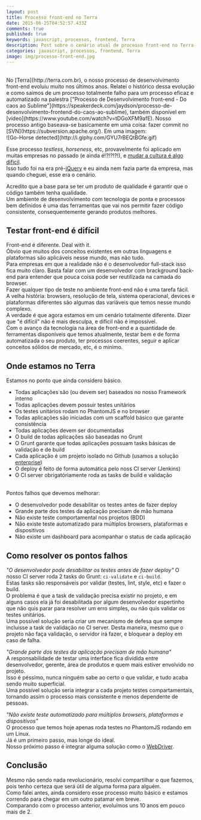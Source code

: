 ```yaml
---
layout: post
title: Processo front-end no Terra
date: 2015-06-25T04:52:57.433Z
comments: true
published: true
keywords: javascript, processos, frontend, Terra
description: Post sobre o cenário atual de processo front-end no Terra
categories: javascript, processos, frontend, Terra
image: img/processo-front-end.jpg
---
```

<br>
No [Terra](http://terra.com.br), o nosso processo de desenvolvimento front-end evoluiu muito nos últimos anos.  
Relatei o histórico dessa evolução e como saimos de um processo totalmente falho para um processo eficaz e automatizado na palestra ["Processo de Desenvolvimento front-end - Do caos ao Sublime"](https://speakerdeck.com/jaydson/processo-de-desenvolvimento-frontend-do-caos-ao-sublime), também disponível em [vídeo](https://www.youtube.com/watch?v=tDGoXFM9afE).  
Nosso processo antigo baseava-se basicamente em uma coisa: fazer commit no [SVN](https://subversion.apache.org/).  
Em uma imagem:<br>  
![Go-Horse detected](http://i.giphy.com/GYU7rBEQtBGfe.gif)  

Esse processo _testless_, _horseness_, etc, provavelmente foi aplicado em muitas empresas no passado (e ainda é!?!?!?!), e [mudar a cultura é algo difícil](http://jaydson.org/cultura-maldita-no-desenvolvimento-de-software/).  
Isso tudo foi na era pré-[jQuery](http://jquery.com/) e eu ainda nem fazia parte da empresa, mas quando cheguei, esse era o cenário.  

Acredito que a base para se ter um produto de qualidade é garantir que o código também tenha qualidade.  
Um ambiente de desenvolvimento com tecnologia de ponta e processos bem definidos é uma das ferramentas que vai nos permitir fazer código consistente, consequentemente gerando produtos melhores.  

## Testar front-end é difícil
Front-end é diferente. Deal with it.  
Óbvio que muitos dos conceitos existentes em outras linguagens e plataformas são aplicáveis nesse mundo, mas não tudo.  
Para empresas em que a realidade não é o desenvolvedor full-stack isso fica muito claro. Basta falar com um desenvolvedor com brackground back-end para entender que pouca coisa pode ser reutilizada na camada do browser.  
Fazer qualquer tipo de teste no ambiente front-end não é uma tarefa fácil.  
A velha história: browsers, resolução de tela, sistema operacional, devices e plataformas diferentes são algumas das variáveis que temos nesse mundo complexo.  
A verdade é que agora estamos em um cenário totalmente diferente. 
Dizer que "é difícil" não é mais desculpa, e difícil não é impossível.  
Com o avanço da tecnologia na área de front-end e a quantidade de ferramentas disponíveis que temos atualmente, testar bem e de forma automatizada o seu produto, ter processos coerentes, seguir e aplicar conceitos sólidos de mercado, etc, é o mínimo.  

## Onde estamos no Terra
Estamos no ponto que ainda considero básico.   
- Todas aplicações são (ou devem ser) baseados no nosso Framework interno
- Todas aplicações devem possuir testes unitários
- Os testes unitários rodam no PhantomJS e no browser
- Todas aplicações são iniciadas com um scaffold básico que garante consistência
- Todas aplicações devem ser documentadas
- O build de todas aplicações são baseadas no Grunt
- O Grunt garante que todas aplicações possuam tasks básicas de validação e de build
- Cada aplicação é um projeto isolado no Github (usamos a solução [enterprise](https://enterprise.github.com/home))
- O deploy é feito de forma automática pelo noss CI server (Jenkins)
- O CI server obrigatóriamente roda as tasks de build e validação  

<br>
Pontos falhos que devemos melhorar:  

- O desenvolvedor pode desabilitar os testes antes de fazer deploy
- Grande parte dos testes da aplicação precisam de mão humana
- Não existe teste comportamental nos projetos (BDD)
- Não existe teste automatizado para múltiplos browsers, plataformas e dispositivos
- Não existe um dashboard para acompanhar o status de cada aplicação

## Como resolver os pontos falhos
_"O desenvolvedor pode desabilitar os testes antes de fazer deploy"_
O nosso CI server roda 2 tasks do Grunt: `ci-validate` e `ci-build`.  
Estas tasks são responsáveis por validar (testes, lint, style, etc) e fazer o build.  
O problema é que a task de validação precisa existir no projeto, e em alguns casos ela já foi desabilitada por algum desenvolvedor espertinho que não quis parar para resolver um erro simples, ou não quis validar os testes unitários.  
Uma possível solução seria criar um mecanismo de defesa que sempre incluisse a task de validação no CI server. Desta maneira, mesmo que o projeto não faça validação, o servidor irá fazer, e bloquear a deploy em caso de falha.  


_"Grande parte dos testes da aplicação precisam de mão humana"_  
A responsabilidade de testar uma interface fica dividida entre desenvolvedor, gerente, área de produtos e quem mais estiver envolvido no projeto.  
Isso é péssimo, nunca ninguém sabe ao certo o que validar, e tudo acaba sendo muito superficial.  
Uma possível solução seria integrar a cada projeto testes compartamentais, tornando assim o processo mais consistente e menos dependente de pessoas.  

_"Não existe teste automatizado para múltiplos browsers, plataformas e dispositivos"_  
O processo que temos hoje apenas roda testes no PhantomJS rodando em um Linux.  
Já é um primeiro passo, mas longe do ideal.  
Nosso próximo passo é integrar alguma solução como o [WebDriver](http://www.seleniumhq.org/projects/webdriver/).  

## Conclusão
Mesmo não sendo nada revolucionário, resolvi compartilhar o que fazemos, pois tenho certeza que será útil de alguma forma para alguém.  
Como falei antes, ainda considero esse processo muito básico e estamos correndo para chegar em um outro patamar em breve.  
Comparando com o processo anterior, evoluímos uns 10 anos em pouco mais de 2.  